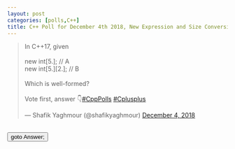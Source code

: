```yaml
---
layout: post 
categories: [polls,C++]
title: C++ Poll for December 4th 2018, New Expression and Size Conversions 
---
```


<blockquote class="twitter-tweet" data-partner="tweetdeck"><p lang="en" dir="ltr">In C++17, given<br><br>   new int[5.];       // A<br>   new int[5.][2.]; // B<br><br>Which is well-formed?<br><br>Vote first, answer 👇<a href="https://twitter.com/hashtag/CppPolls?src=hash&amp;ref_src=twsrc%5Etfw">#CppPolls</a> <a href="https://twitter.com/hashtag/Cplusplus?src=hash&amp;ref_src=twsrc%5Etfw">#Cplusplus</a></p>&mdash; Shafik Yaghmour (@shafikyaghmour) <a href="https://twitter.com/shafikyaghmour/status/1069887506814914560?ref_src=twsrc%5Etfw">December 4, 2018</a></blockquote>
<script async src="https://platform.twitter.com/widgets.js" charset="utf-8"></script>

<BR>
<input type="button" onclick="location.href='{% link _posts/2018-12-04-new_expression_size_conversions_answer.md %}'" value="goto Answer;"/>
<BR>
